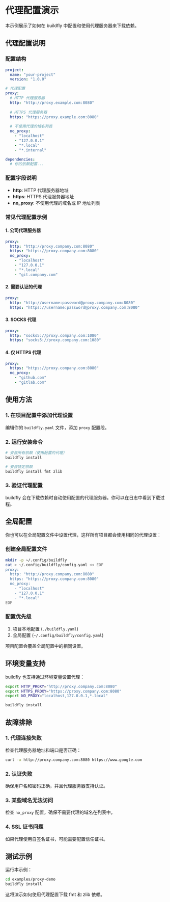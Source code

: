 # 代理配置演示

本示例展示了如何在 buildfly 中配置和使用代理服务器来下载依赖。

## 代理配置说明

### 配置结构

```yaml
project:
  name: "your-project"
  version: "1.0.0"

# 代理配置
proxy:
  # HTTP 代理服务器
  http: "http://proxy.example.com:8080"
  
  # HTTPS 代理服务器
  https: "https://proxy.example.com:8080"
  
  # 不使用代理的域名列表
  no_proxy:
    - "localhost"
    - "127.0.0.1"
    - "*.local"
    - "*.internal"

dependencies:
  # 你的依赖配置...
```

### 配置字段说明

- **http**: HTTP 代理服务器地址
- **https**: HTTPS 代理服务器地址
- **no_proxy**: 不使用代理的域名或 IP 地址列表

### 常见代理配置示例

#### 1. 公司代理服务器

```yaml
proxy:
  http: "http://proxy.company.com:8080"
  https: "https://proxy.company.com:8080"
  no_proxy:
    - "localhost"
    - "127.0.0.1"
    - "*.local"
    - "git.company.com"
```

#### 2. 需要认证的代理

```yaml
proxy:
  http: "http://username:password@proxy.company.com:8080"
  https: "https://username:password@proxy.company.com:8080"
```

#### 3. SOCKS 代理

```yaml
proxy:
  http: "socks5://proxy.company.com:1080"
  https: "socks5://proxy.company.com:1080"
```

#### 4. 仅 HTTPS 代理

```yaml
proxy:
  https: "https://proxy.company.com:8080"
  no_proxy:
    - "github.com"
    - "gitlab.com"
```

## 使用方法

### 1. 在项目配置中添加代理设置

编辑你的 `buildfly.yaml` 文件，添加 `proxy` 配置段。

### 2. 运行安装命令

```bash
# 安装所有依赖（使用配置的代理）
buildfly install

# 安装特定依赖
buildfly install fmt zlib
```

### 3. 验证代理配置

buildfly 会在下载依赖时自动使用配置的代理服务器。你可以在日志中看到下载过程。

## 全局配置

你也可以在全局配置文件中设置代理，这样所有项目都会使用相同的代理设置：

### 创建全局配置文件

```bash
mkdir -p ~/.config/buildfly
cat > ~/.config/buildfly/config.yaml << EOF
proxy:
  http: "http://proxy.company.com:8080"
  https: "https://proxy.company.com:8080"
  no_proxy:
    - "localhost"
    - "127.0.0.1"
    - "*.local"
EOF
```

### 配置优先级

1. 项目本地配置 (`./buildfly.yaml`)
2. 全局配置 (`~/.config/buildfly/config.yaml`)

项目配置会覆盖全局配置中的相同设置。

## 环境变量支持

buildfly 也支持通过环境变量设置代理：

```bash
export HTTP_PROXY="http://proxy.company.com:8080"
export HTTPS_PROXY="https://proxy.company.com:8080"
export NO_PROXY="localhost,127.0.0.1,*.local"

buildfly install
```

## 故障排除

### 1. 代理连接失败

检查代理服务器地址和端口是否正确：

```bash
curl -x http://proxy.company.com:8080 https://www.google.com
```

### 2. 认证失败

确保用户名和密码正确，并且代理服务器支持认证。

### 3. 某些域名无法访问

检查 `no_proxy` 配置，确保不需要代理的域名在列表中。

### 4. SSL 证书问题

如果代理使用自签名证书，可能需要配置信任证书。

## 测试示例

运行本示例：

```bash
cd examples/proxy-demo
buildfly install
```

这将演示如何使用代理配置下载 fmt 和 zlib 依赖。
